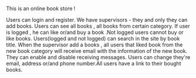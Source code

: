 This is an online book store !

Users can login and register. We have supervisors - they and only they can add books. Users can see all books , all books from certain category. If user is logged , he can like or/and buy a book .Not logged users cannot buy or like books.
Users(logged and not logged) can search in the site by book title. 
When the supervisor add a books , all users that liked book from the new book category will receive email with the information of the new book. They can enable and disable receiving messages.
Users can change they're email, address or/and phone number.All users have a link to their bought books.
